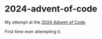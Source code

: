 # 2024-advent-of-code

My attempt at the [2024 Advent of Code](https://adventofcode.com/2024).

First time ever attempting it.

